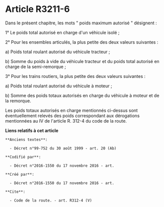 # Article R3211-6

Dans le présent chapitre, les mots " poids maximum autorisé " désignent : 

1° Le poids total autorisé en charge d'un véhicule isolé ; 

2° Pour les ensembles articulés, la plus petite des deux valeurs suivantes : 

a) Poids total roulant autorisé du véhicule tracteur ; 

b) Somme du poids à vide du véhicule tracteur et du poids total autorisé en charge de la semi-remorque ; 

3° Pour les trains routiers, la plus petite des deux valeurs suivantes : 

a) Poids total roulant autorisé du véhicule à moteur ; 

b) Somme des poids totaux autorisés en charge du véhicule à moteur et de la remorque. 

Les poids totaux autorisés en charge mentionnés ci-dessus sont éventuellement relevés des poids correspondant aux dérogations
mentionnées au IV de l'article R. 312-4 du code de la route.

**Liens relatifs à cet article**

	**Anciens textes**:

	  - Décret n°99-752 du 30 août 1999 - art. 20 (Ab)

	**Codifié par**:

	  - Décret n°2016-1550 du 17 novembre 2016 - art.

	**Créé par**:

	  - Décret n°2016-1550 du 17 novembre 2016 - art.

	**Cite**:

	  - Code de la route. - art. R312-4 (V)

